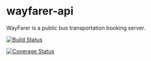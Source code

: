 # wayfarer-api
WayFarer is a public bus transportation booking server.

[![Build Status](https://travis-ci.org/okabamac/wayfarer-api.svg?branch=master)](https://travis-ci.org/okabamac/wayfarer-api)

[![Coverage Status](https://coveralls.io/repos/github/okabamac/wayfarer-api/badge.svg?branch=ch-continuous-integration-166997423)](https://coveralls.io/github/okabamac/wayfarer-api?branch=ch-continuous-integration-166997423)
